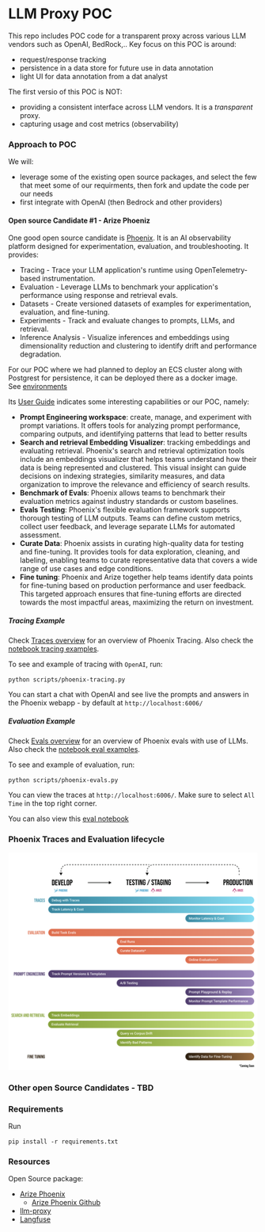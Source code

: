 # LLM Proxy POC

This repo includes POC code for a transparent proxy across various LLM vendors such as OpenAI, BedRock,..
Key focus on this POC is around:
 - request/response tracking
 - persistence in a data store for future use in data annotation
 - light UI for data annotation from a dat analyst

The first versio of this POC is NOT:
 - providing a consistent interface across LLM vendors. It is a *transparent* proxy.
 - capturing usage and cost metrics (observability)

### Approach to POC
We will:
 - leverage some of the existing open source packages, and select the few that meet some of our requirments, then fork and update the code 
per our needs
 - first integrate with OpenAI (then Bedrock and other providers)



#### Open source Candidate #1 - Arize Phoeniz

One good open source candidate is [Phoenix](https://docs.arize.com/phoenix). It is an AI observability platform designed for experimentation, 
evaluation, and troubleshooting. It provides:
- Tracing - Trace your LLM application's runtime using OpenTelemetry-based instrumentation.
- Evaluation - Leverage LLMs to benchmark your application's performance using response and retrieval evals.
- Datasets - Create versioned datasets of examples for experimentation, evaluation, and fine-tuning.
- Experiments - Track and evaluate changes to prompts, LLMs, and retrieval.
- Inference Analysis - Visualize inferences and embeddings using dimensionality reduction and clustering to identify drift and performance degradation.

For our POC where we had planned to deploy an ECS cluster along with Postgrest for persistence, it can be deployed there as a docker image.  
See [environments](https://docs.arize.com/phoenix/setup/environments)


Its [User Guide](https://docs.arize.com/phoenix/user-guide) indicates some interesting capabilities or our POC, namely:
- **Prompt Engineering workspace**: create, manage, and experiment with prompt variations. 
It offers tools for analyzing prompt performance, comparing outputs, and identifying patterns that lead to better results
- **Search and retrieval Embedding Visualizer**: tracking embeddings and evaluating retrieval. 
Phoenix's search and retrieval optimization tools include an embeddings visualizer that helps teams understand how their data is being represented and clustered. This visual insight can guide decisions on indexing strategies, similarity measures, and data organization to improve the relevance and efficiency of search results.
- **Benchmark of Evals**: Phoenix allows teams to benchmark their evaluation metrics against industry standards or custom baselines.
- **Evals Testing**: Phoenix's flexible evaluation framework supports thorough testing of LLM outputs. Teams can define custom metrics, collect user feedback, and leverage separate LLMs for automated assessment.
- **Curate Data**: Phoenix assists in curating high-quality data for testing and fine-tuning. It provides tools for data exploration, cleaning, and labeling, enabling teams to curate representative data that covers a wide range of use cases and edge conditions.
- **Fine tuning**: Phoenix and Arize together help teams identify data points for fine-tuning based on production performance and user feedback. This targeted approach ensures that fine-tuning efforts are directed towards the most impactful areas, maximizing the return on investment.



##### Tracing Example
Check [Traces overview](https://docs.arize.com/phoenix/tracing/llm-traces) for an overview of Phoenix Tracing.
Also check the [notebook tracing examples](https://github.com/Arize-ai/phoenix/tree/main/tutorials/tracing).  

To see and example of tracing with `OpenAI`, run:
```commandline
python scripts/phoenix-tracing.py
```
You can start a chat with OpenAI and see live the prompts and answers in the Phoenix webapp - by default at `http://localhost:6006/`


##### Evaluation Example
Check [Evals overview](https://docs.arize.com/phoenix/evaluation/llm-evals) for an overview of Phoenix evals with use of LLMs.
Also check the [notebook eval examples](https://github.com/Arize-ai/phoenix/tree/main/tutorials/evals).  

To see and example of evaluation, run:
```commandline
python scripts/phoenix-evals.py
```
You can view the traces at `http://localhost:6006/`. Make sure to select `All Time` in the top right corner.

You can also view this [eval notebook](notebooks/evals_quickstart_fab.ipynb)

### Phoenix Traces and Evaluation lifecycle 

<img src="images/phoenix-arise.png" alt="phoenix-arise" width="700"/>


### Other open Source Candidates - TBD


### Requirements
Run
```commandline
pip install -r requirements.txt
```

### Resources
Open Source package:
 - [Arize Phoenix](https://docs.arize.com/phoenix)
   - [Arize Phoenix Github](https://github.com/Arize-ai/phoenix)  
 - [llm-proxy](https://github.com/llm-proxy/llm-proxy)
 - [Langfuse](https://langfuse.com/)